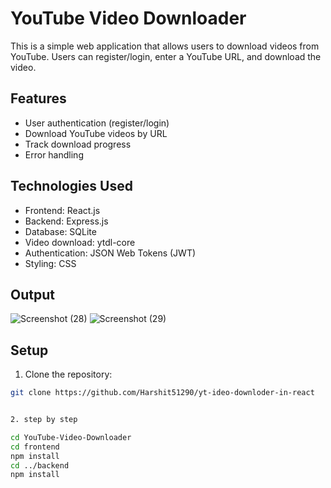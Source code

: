 # YouTube Video Downloader

This is a simple web application that allows users to download videos from YouTube. Users can register/login, enter a YouTube URL, and download the video.

## Features

- User authentication (register/login)
- Download YouTube videos by URL
- Track download progress
- Error handling

## Technologies Used

- Frontend: React.js
- Backend: Express.js
- Database: SQLite
- Video download: ytdl-core
- Authentication: JSON Web Tokens (JWT)
- Styling: CSS

## Output
![Screenshot (28)](https://github.com/Harshit51290/yt-ideo-downloder-in-react/assets/157795958/42c485ad-725b-426b-b056-2f12d1222ef4)
![Screenshot (29)](https://github.com/Harshit51290/yt-ideo-downloder-in-react/assets/157795958/f1f911b1-f003-473b-8873-d5aaea824320)

## Setup

1. Clone the repository:

```bash
git clone https://github.com/Harshit51290/yt-ideo-downloder-in-react


2. step by step

cd YouTube-Video-Downloader
cd frontend
npm install
cd ../backend
npm install
